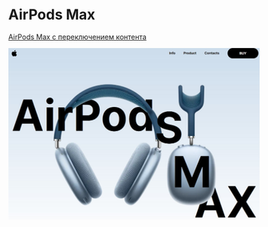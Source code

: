 # AirPods Max

[AirPods Max с переключением контента](https://serdzhius.github.io/airpods/)

[![](https://github.com/serdzhius/airpods/blob/main/airpods.jpg)](https://serdzhius.github.io/airpods/)
